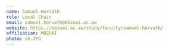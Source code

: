 ```yaml
---
name: Samuel Horváth
role: Local Chair
email: samuel.horvath@mbzuai.ac.ae
website: https://mbzuai.ac.ae/study/faculty/samuel-horvath/
affiliation: MBZUAI
photo: sh.JPG
---
```

